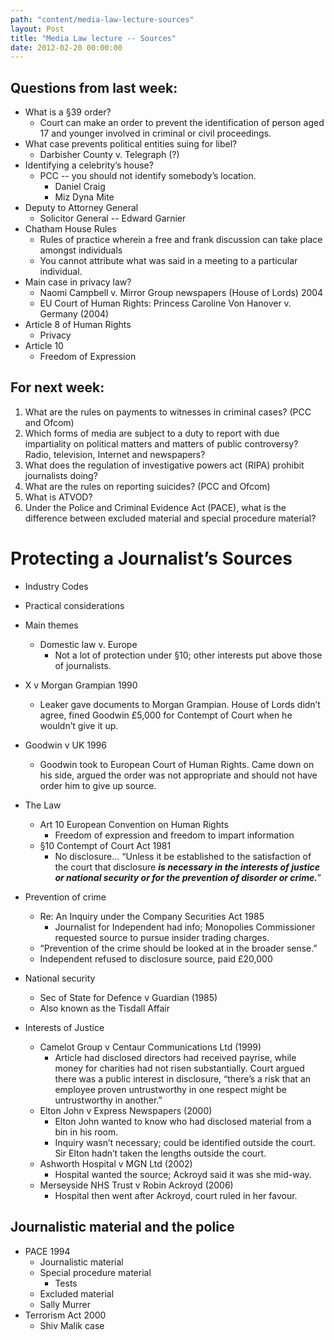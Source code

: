 ```yaml
---
path: "content/media-law-lecture-sources"
layout: Post
title: "Media Law lecture -- Sources"
date: 2012-02-20 00:00:00
---
```


## Questions from last week:
+ What is a §39 order?
	+ Court can make an order to prevent the identification of person aged 17 and younger involved in criminal or civil proceedings.
+ What case prevents political entities suing for libel?
	+ Darbisher County v. Telegraph (?)
+ Identifying a celebrity’s house?
	+ PCC -- you should not identify somebody’s location.
		+ Daniel Craig
		+ Miz Dyna Mite
+ Deputy to Attorney General
	+ Solicitor General -- Edward Garnier
+ Chatham House Rules
	+ Rules of practice wherein a free and frank discussion can take place amongst individuals
	+ You cannot attribute what was said in a meeting to a particular individual.
+ Main case in privacy law?
	+ Naomi Campbell v. Mirror Group newspapers (House of Lords) 2004
	+ EU Court of Human Rights: Princess Caroline Von Hanover v. Germany (2004)
+ Article 8 of Human Rights
	+ Privacy
+ Article 10
	+ Freedom of Expression

## For next week:
1. What are the rules on payments to witnesses in criminal cases? (PCC and Ofcom)
1. Which forms of media are subject to a duty to report with due impartiality on political matters and matters of public controversy? Radio, television, Internet and newspapers?
1. What does the regulation of investigative powers act (RIPA) prohibit journalists doing?
1. What are the rules on reporting suicides? (PCC and Ofcom)
1. What is ATVOD?
1. Under the Police and Criminal Evidence Act (PACE), what is the difference between excluded material and special procedure material?

# Protecting a Journalist’s Sources
+ Industry Codes
+ Practical considerations
+ Main themes
	+ Domestic law v. Europe
		+ Not a lot of protection under §10; other interests put above those of journalists.
+ X v Morgan Grampian 1990
	+ Leaker gave documents to Morgan Grampian. House of Lords didn’t agree, fined Goodwin £5,000 for Contempt of Court when he wouldn’t give it up.
+ Goodwin v UK 1996
	+ Goodwin took to European Court of Human Rights. Came down on his side, argued the order was not appropriate and should not have order him to give up source.

+ The Law
	+ Art 10 European Convention on Human Rights
		+ Freedom of expression and freedom to impart information
	+ §10 Contempt of Court Act 1981
		+ No disclosure... “Unless it be established to the satisfaction of the court that disclosure ***is necessary in the interests of justice or national security or for the prevention of disorder or crime.***”

+ Prevention of crime
	+ Re: An Inquiry under the Company Securities Act 1985
		+ Journalist for Independent had info; Monopolies Commissioner requested source to pursue insider trading charges.
	+ “Prevention of the crime should be looked at in the broader sense.”
	+ Independent refused to disclosure source, paid £20,000
+ National security
	+ Sec of State for Defence v Guardian (1985)
	+ Also known as the Tisdall Affair
+ Interests of Justice
	+ Camelot Group v Centaur Communications Ltd (1999)
		+ Article had disclosed directors had received payrise, while money for charities had not risen substantially. Court argued there was a public interest in disclosure, “there’s a risk that an employee proven untrustworthy in one respect might be untrustworthy in another.”
	+ Elton John v Express Newspapers (2000)
		+ Elton John wanted to know who had disclosed material from a bin in his room.
		+ Inquiry wasn’t necessary; could be identified outside the court. Sir Elton hadn’t taken the lengths outside the court.
	+ Ashworth Hospital v MGN Ltd (2002)
		+ Hospital wanted the source; Ackroyd said it was she mid-way.
	+ Merseyside NHS Trust v Robin Ackroyd (2006)
		+ Hospital then went after Ackroyd, court ruled in her favour.

## Journalistic material and the police
+ PACE 1994
	+ Journalistic material
	+ Special procedure material
		+ Tests
	+ Excluded material
	+ Sally Murrer
+ Terrorism Act 2000
	+ Shiv Malik case
